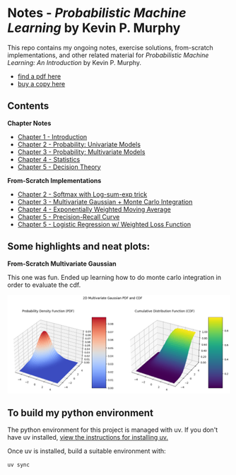 # Notes - *Probabilistic Machine Learning* by Kevin P. Murphy

This repo contains my ongoing notes, exercise solutions, from-scratch implementations, and other related material for *Probabilistic Machine Learning: An Introduction* by Kevin P. Murphy.

- [find a pdf here](https://probml.github.io/pml-book/book1.html)
- [buy a copy here](https://www.amazon.com/Probabilistic-Machine-Learning-Introduction-Computation/dp/0262046822)

## Contents

**Chapter Notes**
- [Chapter 1 - Introduction](Chapter_1/ch_1_notes.md)
- [Chapter 2 - Probability: Univariate Models](Chapter_2/ch_2_notes.md)
- [Chapter 3 - Probability: Multivariate Models](Chapter_3/ch_3_notes.md)
- [Chapter 4 - Statistics](Chapter_4/ch_4_notes.md)
- [Chapter 5 - Decision Theory](Chapter_5/ch_5_notes.md)

**From-Scratch Implementations**
- [Chapter 2 - Softmax with Log-sum-exp trick](Chapter_2/softmax.ipynb)
- [Chapter 3 - Multivariate Gaussian + Monte Carlo Integration](Chapter_3/multivariate_gaussian.ipynb)
- [Chapter 4 - Exponentially Weighted Moving Average](Chapter_4/exponentially_weighted_moving_average.ipynb)
- [Chapter 5 - Precision-Recall Curve](Chapter_5/precision_recall_curve.ipynb)
- [Chapter 5 - Logistic Regression w/ Weighted Loss Function](Chapter_5/weighted_logistic_regression.ipynb)

## Some highlights and neat plots:

**From-Scratch Multivariate Gaussian**

This one was fun. Ended up learning how to do monte carlo integration in order to evaluate the cdf.

![2d mvn](images/2d_mvn.png)

## To build my python environment

The python environment for this project is managed with uv. If you don't have uv installed, [view the instructions for installing uv.](https://docs.astral.sh/uv/getting-started/installation/)

Once uv is installed, build a suitable environment with:

```bash
uv sync
```
